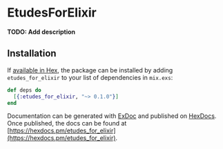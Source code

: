# EtudesForElixir

**TODO: Add description**

## Installation

If [available in Hex](https://hex.pm/docs/publish), the package can be installed
by adding `etudes_for_elixir` to your list of dependencies in `mix.exs`:

```elixir
def deps do
  [{:etudes_for_elixir, "~> 0.1.0"}]
end
```

Documentation can be generated with [ExDoc](https://github.com/elixir-lang/ex_doc)
and published on [HexDocs](https://hexdocs.pm). Once published, the docs can
be found at [https://hexdocs.pm/etudes_for_elixir](https://hexdocs.pm/etudes_for_elixir).

